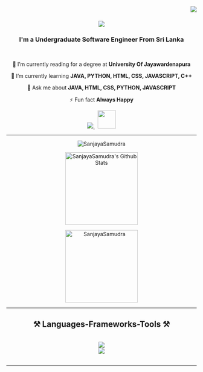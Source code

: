 <img align="right" src="https://visitor-badge.laobi.icu/badge?page_id=SanjayaSamudra.SanjayaSamudra" />

<h1 align="center">
    <img src="https://readme-typing-svg.herokuapp.com/?font=Righteous&size=35&center=true&vCenter=true&width=500&height=70&duration=4000&lines=Hi+There!+👋;+I'm+Sanjaya+Samudra!;" />
</h1>

<h3 align="center">I'm a Undergraduate Software Engineer From Sri Lanka</h3>

<br/>

<span style="background-color: yellow;">
<div align="center">

 🔭 I’m currently reading for a degree at **University Of Jayawardenapura**
 
 🌱 I’m currently learning **JAVA, PYTHON, HTML, CSS, JAVASCRIPT, C++**

💬 Ask me about **JAVA, HTML, CSS, PYTHON, JAVASCRIPT**

⚡ Fun fact **Always Happy**
</span>
 </div>
 
<div style="text-decoration: none;" align="center"> 
  <a href="mailto:sanjayasamudraelpitiya@gmail.com">
      <img src="https://skillicons.dev/icons?i=gmail" />
  </a> &nbsp;
  <a href="https://www.hackerrank.com/SanjayaSamudra" target="_blank">
    <img src="https://cdn.simpleicons.org/hackerrank/2EC866 width="48px" height="48px" border-radius="2px" " />
  </a>
</div>

 <hr/>

 <p align="center">
  <img src="https://github-readme-streak-stats.herokuapp.com/?user=SanjayaSamudra&theme=algolia" alt="SanjayaSamudra" />
</p>

<p align="center">
  <a href="https://github.com/anuraghazra/github-readme-stats">
    <img alt="SanjayaSamudra's Github Stats" src="https://github-readme-stats.vercel.app/api?username=SanjayaSamudra&show_icons=true&count_private=true&theme=algolia" height="192px"/>
  </a>
</p>

<p align="center">
  <img src="https://github-readme-stats.vercel.app/api/top-langs?username=SanjayaSamudra&langs_count=10&show_icons=true&locale=en&layout=compact&theme=algolia" alt="SanjayaSamudra" height="192px"/>
</p>

<!--<p align="center">
  <a href="https://github.com/ryo-ma/github-profile-trophy">
    <img src="https://github-profile-trophy.vercel.app/?username=SanjayaSamudra&layout=compact&theme=algolia" alt="SanjayaSamudra" />
  </a>
</p>-->

<hr/>
 
<h2 align="center">⚒️ Languages-Frameworks-Tools ⚒️</h2>
<br/>
<div align="center">
    <img src="https://skillicons.dev/icons?i=vscode,github,pycharm,visualstudio,bootstrap,photoshop,idea" /> <br>
    <!--<img src="https://github.com/SanjayaSamudra/SanjayaSamudra/blob/main/netbeans.png" alt="NetBeans" width="68" height="48" />
    <img src="https://github.com/SanjayaSamudra/SanjayaSamudra/blob/main/geany-icon.jpg" alt="Geany" width="48" height="48" /><br>-->
    <img src="https://skillicons.dev/icons?i=python,javascript,java,html,css,mysql,cpp,latex" /><br>
</div>

<br/>
<hr/>

<!--<h2 align="center">⚡ Stats ⚡</h2>
<br>
<div align=center>
  <img width=390 src="https://github-readme-streak-stats-SanjayaSamudra.vercel.app/?user=SanjayaSamudra&count_private=true&theme=react&border_radius=10" alt="streak stats"/>
  <img width=390 src="https://github-readme-stats-SanjayaSamudra.vercel.app/api?username=SanjayaSamudra&count_private=true&show_icons=true&theme=react&rank_icon=github&border_radius=10" alt="readme stats" />
  <br/>
  <img width=325 align="center" src="https://github-readme-stats-SanjayaSamudra.vercel.app/api/top-langs/?username=SanjayaSamudra&theme=HTML&border_radius=10&size_weight=0.5&count_weight=0.5&exclude_repo=github-readme-stats" alt="top langs" />
</div>

<br/><br/>

<hr/>-->

<br/>

<br/>
